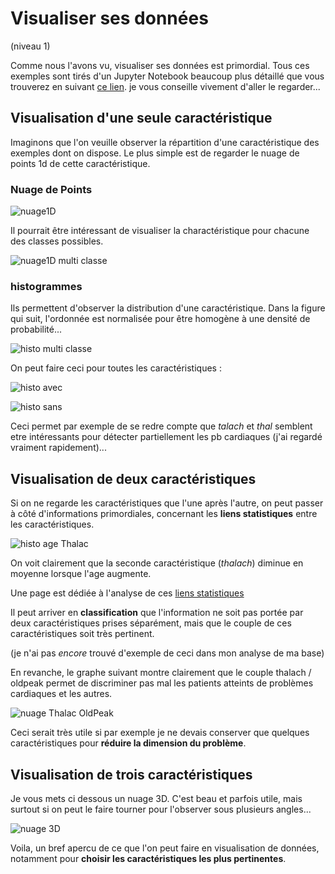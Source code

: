 # Visualiser ses données
(niveau 1)

Comme nous l'avons vu, visualiser ses données est primordial.
Tous ces exemples sont tirés
d'un Jupyter Notebook beaucoup
plus détaillé que vous trouverez
en suivant [ce lien](https://colab.research.google.com/drive/1ldDfR920DUphSNt4Pevkn1SjeUa7ic7m).
je vous conseille vivement d'aller le regarder...


## Visualisation d'une seule caractéristique

Imaginons que l'on veuille observer la répartition d'une caractéristique
des exemples dont on dispose.
Le plus simple est de regarder le nuage de points 1d de cette caractéristique.

### Nuage de Points

![nuage1D](../images/chol1D.png)

Il pourrait être intéressant de visualiser la charactéristique pour chacune des classes possibles.

![nuage1D multi classe](../images/chol1DmultiClasse.png)


### histogrammes

Ils permettent d'observer la distribution d'une caractéristique.
Dans la figure qui suit, l'ordonnée est normalisée pour être homogène à une densité de probabilité...

![histo multi classe](../images/histCholMultiClasse.png)

On peut faire ceci pour toutes les caractéristiques :

![histo avec](../images/histAllAvec.png)

![histo sans](../images/histAllSans.png)

Ceci permet par exemple de se redre compte que *talach* et *thal* semblent etre intéressants pour détecter partiellement
les pb cardiaques (j'ai regardé vraiment rapidement)...

## Visualisation de deux caractéristiques

Si on ne regarde les caractéristiques que l'une après l'autre, on peut passer à côté d'informations primordiales, concernant les **liens statistiques** entre les caractéristiques.

![histo age Thalac](../images/hist2DAgeThalach.png)

On voit clairement que la seconde caractéristique (*thalach*) diminue en moyenne lorsque l'age augmente.

Une page est dédiée à l'analyse de ces [liens statistiques](liensStat.md)

Il peut arriver en **classification** que l'information ne soit pas portée par deux caractéristiques prises séparément, mais que le couple de ces caractéristiques soit très pertinent.

(je n'ai pas *encore* trouvé d'exemple de ceci dans mon analyse de ma base)

En revanche, le graphe suivant montre clairement que le couple thalach / oldpeak permet de discriminer pas mal les patients atteints de problèmes cardiaques et les autres.

![nuage Thalac OldPeak](../images/nuage2dThalachOldPeak.png)

Ceci serait très utile si par exemple je ne devais conserver que quelques caractéristiques pour **réduire la dimension du problème**.

## Visualisation de trois caractéristiques

Je vous mets ci dessous un nuage 3D. C'est beau et parfois utile, mais surtout si on peut le faire tourner pour l'observer sous plusieurs angles...

![nuage 3D](../images/nuage3d.png)


Voila, un bref apercu de ce que l'on peut faire en visualisation de données,
notamment pour **choisir les caractéristiques les plus pertinentes**.
